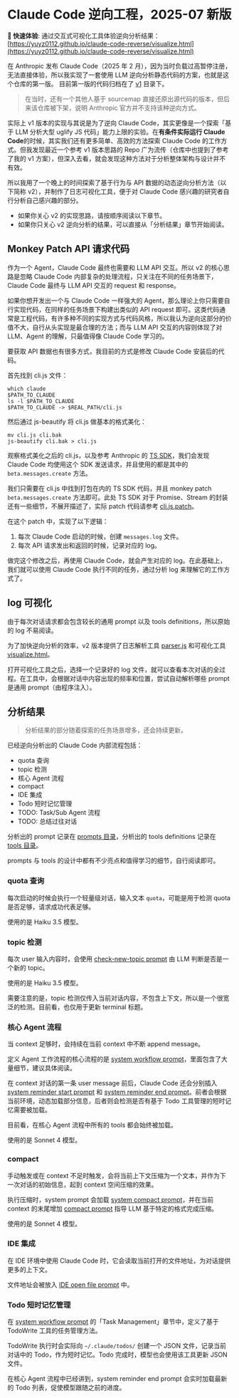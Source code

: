 # Claude Code 逆向工程，2025-07 新版

**🚀 快速体验**: 通过交互式可视化工具体验逆向分析结果：[https://yuyz0112.github.io/claude-code-reverse/visualize.html](https://yuyz0112.github.io/claude-code-reverse/visualize.html)

在 Anthropic 发布 Claude Code（2025 年 2 月），因为当时负载过高暂停注册，无法直接体验，所以我实现了一套使用 LLM 逆向分析静态代码的方案，也就是这个仓库的第一版。
目前第一版的代码归档在了 [v1](./v1) 目录下。

> 在当时，还有一个其他人基于 sourcemap 直接还原出源代码的版本，但后来该仓库被下架，说明 Anthropic 官方并不支持该种逆向方式。

实际上 v1 版本的实现与其说是为了逆向 Claude Code，其实更像是一个探索「基于 LLM 分析大型 uglify JS 代码」能力上限的实验。在**有条件实际运行 Claude Code**的时候，其实我们还有更多简单、高效的方法探索 Claude Code 的工作方式。但我发现最近一个参考 v1 版本思路的 Repo 广为流传（仓库中也提到了参考了我的 v1 方案），但深入去看，就会发现这种方法对于分析整体架构与设计并不有效。

所以我用了一个晚上的时间探索了基于行为与 API 数据的动态逆向分析方法（以下简称 v2），并制作了日志可视化工具，便于对 Claude Code 感兴趣的研究者自行分析自己感兴趣的部分。

- 如果你关心 v2 的实现思路，请按顺序阅读以下章节。
- 如果你只关心 v2 逆向分析的结果，可以直接从「分析结果」章节开始阅读。

## Monkey Patch API 请求代码

作为一个 Agent，Claude Code 最终也需要和 LLM API 交互。所以 v2 的核心思路是忽略 Claude Code 内部复杂的处理流程，只关注在不同的任务场景下，Claude Code 最终与 LLM API 交互的 request 和 response。

如果你想开发出一个与 Claude Code 一样强大的 Agent，那么理论上你只需要自行实现代码，在同样的任务场景下构建出类似的 API request 即可。这类代码通常是工程代码，有许多种不同的实现方式与代码风格，所以我认为逆向这部分的价值不大，自行从头实现是最合理的方法；而与 LLM API 交互的内容则体现了对 LLM、Agent 的理解，只最值得像 Claude Code 学习的。

要获取 API 数据也有很多方式，我目前的方式是修改 Claude Code 安装后的代码。

首先找到 cli.js 文件：

```shell
which claude
$PATH_TO_CLAUDE
ls -l $PATH_TO_CLAUDE
$PATH_TO_CLAUDE -> $REAL_PATH/cli.js
```

然后通过 js-beautify 将 cli.js 做基本的格式美化：

```shell
mv cli.js cli.bak
js-beautify cli.bak > cli.js
```

观察格式美化之后的 cli.js，以及参考 Anthropic 的 [TS SDK](https://github.com/anthropics/anthropic-sdk-typescript)，我们会发现 Claude Code 均使用这个 SDK 发送请求，并且使用的都是其中的 `beta.messages.create` 方法。

我们只需要在 cli.js 中找到打包在内的 TS SDK 代码，并且 monkey patch `beta.messages.create` 方法即可。此处 TS SDK 对于 Promise、Stream 的封装还有一些细节，不展开描述了，实际 patch 代码请参考 [cli.js.patch](./cli.js.patch)。

在这个 patch 中，实现了以下逻辑：

1. 每次 Claude Code 启动的时候，创建 `messages.log` 文件。
2. 每次 API 请求发出和返回的时候，记录对应的 log。

做完这个修改之后，再使用 Claude Code，就会产生对应的 log。在此基础上，我们就可以使用 Claude Code 执行不同的任务，通过分析 log 来理解它的工作方式了。

## log 可视化

由于每次对话请求都会包含较长的通用 prompt 以及 tools definitions，所以原始的 log 不易阅读。

为了加快逆向分析的效率，v2 版本提供了日志解析工具 [parser.js](./parser.js) 和可视化工具 [visualize.html](./visualize.html)。

打开可视化工具之后，选择一个记录好的 log 文件，就可以查看本次对话的全过程。在工具中，会根据对话中内容出现的频率和位置，尝试自动解析哪些 prompt 是通用 prompt（由程序注入）。

## 分析结果

> 分析结果的部分随着探索的任务场景增多，还会持续更新。

已经逆向分析出的 Claude Code 内部流程包括：

- quota 查询
- topic 检测
- 核心 Agent 流程
- compact
- IDE 集成
- Todo 短时记忆管理
- TODO: Task/Sub Agent 流程
- TODO: 总结过往对话

分析出的 prompt 记录在 [prompts 目录](./results/prompts/)，分析出的 tools definitions 记录在 [tools 目录](./results/tools/)。

prompts 与 tools 的设计中都有不少亮点和值得学习的细节，自行阅读即可。

### quota 查询

每次启动的时候会执行一个轻量级对话，输入文本 `quota`，可能是用于检测 quota 是否足够，请求成功代表足够。

使用的是 Haiku 3.5 模型。

### topic 检测

每次 user 输入内容时，会使用 [check-new-topic prompt](./results/prompts/check-new-topic.prompt.md) 由 LLM 判断是否是一个新的 topic。

使用的是 Haiku 3.5 模型。

需要注意的是，topic 检测仅传入当前对话内容，不包含上下文，所以是一个很宽泛的检测。目前看，也仅用于更新 terminal 标题。

### 核心 Agent 流程

当 context 足够时，会持续在当前 context 中不断 append message。

定义 Agent 工作流程的核心流程的是 [system workflow prompt](./results/prompts/system-workflow.prompt.md)，里面包含了大量细节，建议具体阅读。

在 context 对话的第一条 user message 前后，Claude Code 还会分别插入 [system reminder start prompt](./results/prompts/system-reminder-start.prompt.md) 和 [system reminder end prompt](./results/prompts/system-reminder-end.prompt.md)。前者会根据当前环境，动态加载部分信息，后者则会检测是否有基于 Todo 工具管理的短时记忆需要被加载。

目前看，在核心 Agent 流程中所有的 tools 都会始终被加载。

使用的是 Sonnet 4 模型。

### compact

手动触发或在 context 不足时触发，会将当前上下文压缩为一个文本，并作为下一次对话的初始信息，起到 context 空间压缩的效果。

执行压缩时，system prompt 会加载 [system compact prompt](./results/prompts/system-compact.prompt.md)，并在当前 context 的末尾增加 [compact prompt](./results/prompts/compact.prompt.md) 指导 LLM 基于特定的格式完成压缩。

使用的是 Sonnet 4 模型。

### IDE 集成

在 IDE 环境中使用 Claude Code 时，它会读取当前打开的文件地址，为对话提供更多的上下文。

文件地址会被放入 [IDE open file prompt](./results/prompts/ide-opened-file.prompt.md) 中。

### Todo 短时记忆管理

在 [system workflow prompt](./results/prompts/system-workflow.prompt.md) 的「Task Management」章节中，定义了基于 TodoWrite 工具的任务管理方法。

TodoWrite 执行时会实际向 `~/.claude/todos/` 创建一个 JSON 文件，记录当前对话中的 Todo，作为短时记忆。Todo 完成时，模型也会使用该工具更新 JSON 文件。

在核心 Agent 流程中已经讲到，system reminder end prompt 会实时加载最新的 Todo 列表，促使模型跟随之前的进度。
